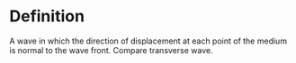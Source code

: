 # Definition

A wave in which the direction of displacement at each point of the
medium is normal to the wave front. Compare transverse wave.
